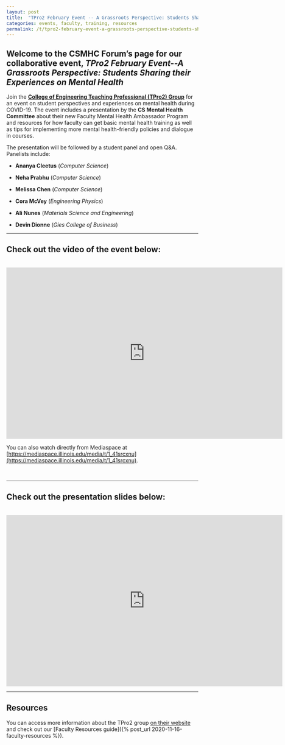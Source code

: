 ```yaml
---
layout: post
title:  "TPro2 February Event -- A Grassroots Perspective: Students Sharing their Experience on Mental Health"
categories: events, faculty, training, resources
permalink: /t/tpro2-february-event-a-grassroots-perspective-students-sharing-their-experiences-on-mental-health/58/
---
```


## Welcome to the CSMHC Forum’s page for our collaborative event, *TPro2 February Event--A Grassroots Perspective: Students Sharing their Experiences on Mental Health*

Join the **[College of Engineering Teaching Professional (TPro2) Group](https://ae3.engineering.illinois.edu/teaching-professionals-program-tpro2/)** for an event on student perspectives and experiences on mental health during COVID-19. The event includes a presentation by the **CS Mental Health Committee** about their new Faculty Mental Health Ambassador Program and resources for how faculty can get basic mental health training as well as tips for implementing more mental health-friendly policies and dialogue in courses.

The presentation will be followed by a student panel and open Q&A. Panelists include:

* **Ananya Cleetus** (*Computer Science*)

* **Neha Prabhu** (*Computer Science*)

* **Melissa Chen** (*Computer Science*)

* **Cora McVey** (*Engineering Physics*)

* **Ali Nunes** (*Materials Science and Engineering*)

* **Devin Dionne** (*Gies College of Business*)

<hr> 

## Check out the video of the event below:

<br>

<iframe id="kmsembed-1_41srcxnu" width="725" height="450" src="https://mediaspace.illinois.edu/embed/secure/iframe/entryId/1_41srcxnu/uiConfId/26883701" class="kmsembed" allowfullscreen webkitallowfullscreen mozAllowFullScreen allow="autoplay *; fullscreen *; encrypted-media *" referrerPolicy="no-referrer-when-downgrade" sandbox="allow-forms allow-same-origin allow-scripts allow-top-navigation allow-pointer-lock allow-popups allow-modals allow-orientation-lock allow-popups-to-escape-sandbox allow-presentation allow-top-navigation-by-user-activation" frameborder="0" title="Kaltura Player" style="position:relative;"></iframe>

You can also watch directly from Mediaspace at [https://mediaspace.illinois.edu/media/t/1_41srcxnu](https://mediaspace.illinois.edu/media/t/1_41srcxnu).

<br>

<hr>

## Check out the presentation slides below:

<br>

<iframe src="https://docs.google.com/presentation/d/e/2PACX-1vRV_qmiQJOFBSCHOBp79U8HTxerOUCBqXgPFOY5dOnwGSmPYFqY63ZkzF8p4RKVHgiK42VZNOWzSVyA/embed?start=false&loop=false&delayms=3000" frameborder="0" width="725" height="450" allowfullscreen="true" mozallowfullscreen="true" webkitallowfullscreen="true"></iframe>

<hr>

## Resources

You can access more information about the TPro2 group [on their website](https://ae3.engineering.illinois.edu/teaching-professionals-program-tpro2) and check out our [Faculty Resources guide]({% post_url 2020-11-16-faculty-resources %}).